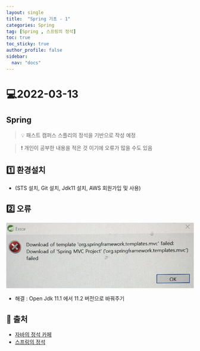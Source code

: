 ```yaml
---
layout: single
title:  "Spring 기초 - 1"
categories: Spring
tag: [Spring , 스프링의 정석]
toc: true
toc_sticky: true
author_profile: false
sidebar:
  nav: "docs"
---
```


# 💻2022-03-13

## Spring  

<!--Quote-->
> 💡 패스트 캠퍼스 스플리의 정석을 기반으로 작성 예정

> ❗ 개인이 공부한 내용을 적은 것 이기에 오류가 많을 수도 있음 


## 1️⃣ 환경설치
- (STS 설치, Git 설치, Jdk11 설치, AWS 회원가입 및 사용)


## 2️⃣ 오류 
![1.png](/assets/images/posts/2022-03-13/1.png)

- 해결 : Open Jdk 11.1 에서 11.2 버전으로 바꿔주기 

## 📑 출처 

 - [자바의 정석 카페](https://cafe.naver.com/javachobostudy) 
 - [스프링의 정석](https://fastcampus.co.kr/dev_academy_nks)